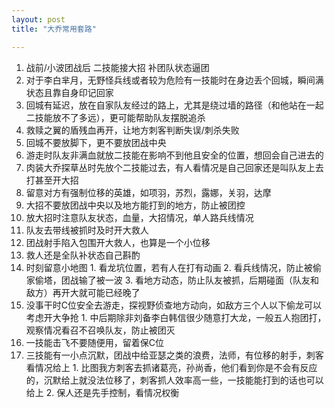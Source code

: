 ```yaml
---
layout: post
title: "大乔常用套路"

---
```


1.  战前/小波团战后 二技能接大招 补团队状态逼团
2.  对于李白芈月，无野怪兵线或者较为危险有一技能时在身边丢个回城，瞬间满状态且靠自身印记回家
3.  回城有延迟，放在自家队友经过的路上，尤其是绕过墙的路径（和他站在一起二技能放不了多远），更可能帮助队友摆脱追杀
4.  救赎之翼的盾残血再开，让地方刺客判断失误/刺杀失败
5.  回城不要放脚下，更不要放团战中央
6.  游走时队友非满血就放二技能在影响不到他且安全的位置，想回会自己进去的
7.  肉装大乔探草丛时先放个二技能过去，有人看情况是自己回家还是叫队友上去打甚至开大招
8.  留意对方有强制位移的英雄，如项羽，苏烈，露娜，关羽，达摩
9.  大招不要放团战中央以及地方能打到的地方，防止被团控
10.  放大招时注意队友状态，血量，大招情况，单人路兵线情况
11.  队友去带线被抓时及时开大救人
12.  团战射手陷入包围开大救人，也算是一个小位移
13.  救人还是全队补状态自己斟酌
14.  时刻留意小地图
    1. 看龙坑位置，若有人在打有动画
    2. 看兵线情况，防止被偷家偷塔，团战输了被一波
    3. 看地方动态，防止队友被抓，后期碰面（队友和敌方）再开大就可能已经晚了
15.  没事干时C位安全去游走，探视野侦查地方动向，如敌方三个人以下偷龙可以考虑开大争抢
    1. 中后期除非刘备李白韩信很少随意打大龙，一般五人抱团打，观察情况看召不召唤队友，防止被团灭
16.  一技能击飞不要随便用，留着保C位
17.  三技能有一小点沉默，团战中给亚瑟之类的浪费，法师，有位移的射手，刺客看情况给上
    1. 比图我方刺客去抓诸葛亮，孙尚香，他们看到你是不会有反应的，沉默给上就没法位移了，刺客抓人效率高一些，一技能能打到的话也可以给上
    2. 保人还是先手控制，看情况权衡
